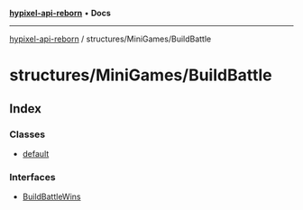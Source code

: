 [**hypixel-api-reborn**](../../../README.md) • **Docs**

***

[hypixel-api-reborn](../../../modules.md) / structures/MiniGames/BuildBattle

# structures/MiniGames/BuildBattle

## Index

### Classes

- [default](classes/default.md)

### Interfaces

- [BuildBattleWins](interfaces/BuildBattleWins.md)
